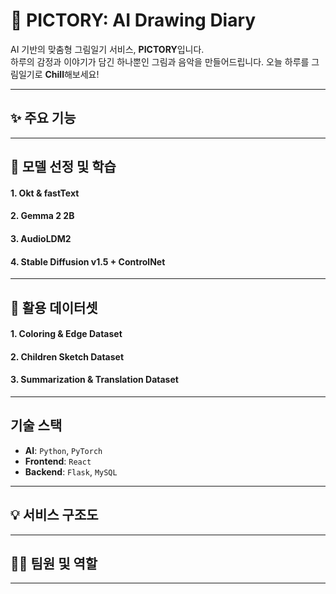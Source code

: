# 🎨 PICTORY: AI Drawing Diary

AI 기반의 맞춤형 그림일기 서비스, **PICTORY**입니다. <br>
하루의 감정과 이야기가 담긴 하나뿐인 그림과 음악을 만들어드립니다.
오늘 하루를 그림일기로 **Chill**해보세요!

---

## ✨ 주요 기능


---

## 🚀 모델 선정 및 학습

#### 1. Okt & fastText

#### 2. Gemma 2 2B

#### 3. AudioLDM2

#### 4. Stable Diffusion v1.5 + ControlNet

---

## 📁 활용 데이터셋

#### 1. Coloring & Edge Dataset

#### 2. Children Sketch Dataset

#### 3. Summarization & Translation Dataset 

---

## 기술 스택

- **AI**: `Python`, `PyTorch`
- **Frontend**: `React`
- **Backend**: `Flask`, `MySQL`

---

## 💡 서비스 구조도

---

## 👩‍💻 팀원 및 역할

---